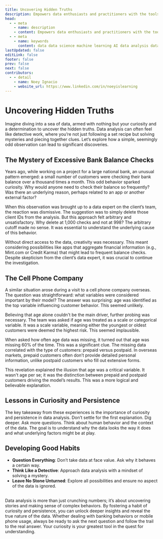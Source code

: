 ```yaml
---
title: Uncovering Hidden Truths
description: Empowers data enthusiasts and practitioners with the tools and knowledge to unlock the potential of data.
head:
  - - meta
    - name: description
    - content: Empowers data enthusiasts and practitioners with the tools and knowledge to unlock the potential of data.
  - - meta
    - name: keywords
      content: data data science machine learning AI data analysis data-driven data enthusiasts data practitioners
lastUpdated: false
editLink: false
footer: false
prev: false
next: false
contributors:
  - - detail
    - name: Noey Ignacio
    - website_url: https://www.linkedin.com/in/noeyislearning
---
```


# Uncovering Hidden Truths

Imagine diving into a sea of data, armed with nothing but your curiosity and a determination to uncover the hidden truths. Data analysis can often feel like detective work, where you’re not just following a set recipe but solving mysteries and piecing together clues. Let’s explore how a simple, seemingly odd observation can lead to significant discoveries.

## The Mystery of Excessive Bank Balance Checks

Years ago, while working on a project for a large national bank, an unusual pattern emerged: a small number of customers were checking their bank balance over a thousand times a month. This odd behavior sparked curiosity. Why would anyone need to check their balance so frequently? Was there an underlying reason, perhaps related to an app or another external factor?

When this observation was brought up to a data expert on the client’s team, the reaction was dismissive. The suggestion was to simply delete those client IDs from the analysis. But this approach felt arbitrary and unsatisfactory. Why delete at 1,000 checks and not at 998? The arbitrary cutoff made no sense. It was essential to understand the underlying cause of this behavior.

Without direct access to the data, creativity was necessary. This meant considering possibilities like apps that aggregate financial information (e.g., Mint.com or Credit Karma) that might lead to frequent balance checks. Despite skepticism from the client’s data expert, it was crucial to continue the investigation.

## The Cell Phone Company

A similar situation arose during a visit to a cell phone company overseas. The question was straightforward: what variables were considered important by their model? The answer was surprising: age was identified as the top variable influencing customer behavior. This seemed unlikely.

Believing that age alone couldn't be the main driver, further probing was necessary. The team was asked if age was treated as a scale or categorical variable. It was a scale variable, meaning either the youngest or oldest customers were deemed the highest risk. This seemed implausible.

When asked how often age data was missing, it turned out that age was missing 60% of the time. This was a significant clue. The missing data correlated with the type of customers: prepaid versus postpaid. In overseas markets, prepaid customers often don’t provide detailed personal information, unlike postpaid customers who fill out extensive forms.

This revelation explained the illusion that age was a critical variable. It wasn't age per se; it was the distinction between prepaid and postpaid customers driving the model’s results. This was a more logical and believable explanation.

## Lessons in Curiosity and Persistence

The key takeaway from these experiences is the importance of curiosity and persistence in data analysis. Don’t settle for the first explanation. Dig deeper. Ask more questions. Think about human behavior and the context of the data. The goal is to understand why the data looks the way it does and what underlying factors might be at play.

## Developing Good Habits

- **Question Everything**: Don’t take data at face value. Ask why it behaves a certain way.
- **Think Like a Detective**: Approach data analysis with a mindset of solving a mystery.
- **Leave No Stone Unturned**: Explore all possibilities and ensure no aspect of the data is ignored.

<br />
Data analysis is more than just crunching numbers; it’s about uncovering stories and making sense of complex behaviors. By fostering a habit of curiosity and persistence, you can unlock deeper insights and reveal the true nature of the data. Whether dealing with banking behaviors or mobile phone usage, always be ready to ask the next question and follow the trail to the real answer. Your curiosity is your greatest tool in the quest for understanding.
